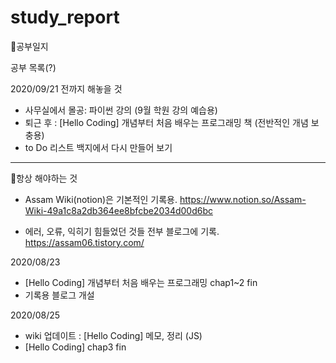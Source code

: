 # study_report

📖공부일지

공부 목록(?)

2020/09/21 전까지 해놓을 것

- 사무실에서 몰공: 파이썬 강의 (9월 학원 강의 예습용)
- 퇴근 후 : [Hello Coding] 개념부터 처음 배우는 프로그래밍 책 (전반적인 개념 보충용)
- to Do 리스트 백지에서 다시 만들어 보기

---

📌항상 해야하는 것

- Assam Wiki(notion)은 기본적인 기록용.
  https://www.notion.so/Assam-Wiki-49a1c8a2db364ee8bfcbe2034d00d6bc

- 에러, 오류, 익히기 힘들었던 것들 전부 블로그에 기록.
  https://assam06.tistory.com/

2020/08/23

- [Hello Coding] 개념부터 처음 배우는 프로그래밍
  chap1~2 fin
- 기록용 블로그 개설

2020/08/25

- wiki 업데이트 : [Hello Coding] 메모, 정리 (JS)
- [Hello Coding] chap3 fin

